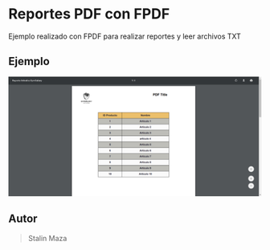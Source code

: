 # Reportes PDF con FPDF

Ejemplo realizado con FPDF para realizar reportes y leer archivos TXT

## Ejemplo

![PDF Inicio](./pdf_inicio.png)

## Autor
> Stalin Maza